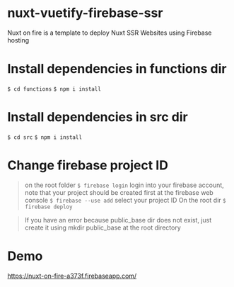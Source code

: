 # nuxt-vuetify-firebase-ssr
Nuxt on fire is a template to deploy Nuxt SSR Websites using Firebase hosting
# Install dependencies in functions dir
`$ cd functions`
`$ npm i install`
# Install dependencies in src dir
`$ cd src`
`$ npm i install`
# Change firebase project ID
> on the root folder 
`$ firebase login`
 > login into your firebase account, note that your project should be created first at the firebase web console 
 `$ firebase --use add`
 > select your project ID
 On the root dir 
 `$ firebase deploy`

> If you have an error because public_base dir does not exist, just create it using mkdir public_base at the root directory

# Demo 

https://nuxt-on-fire-a373f.firebaseapp.com/ 




